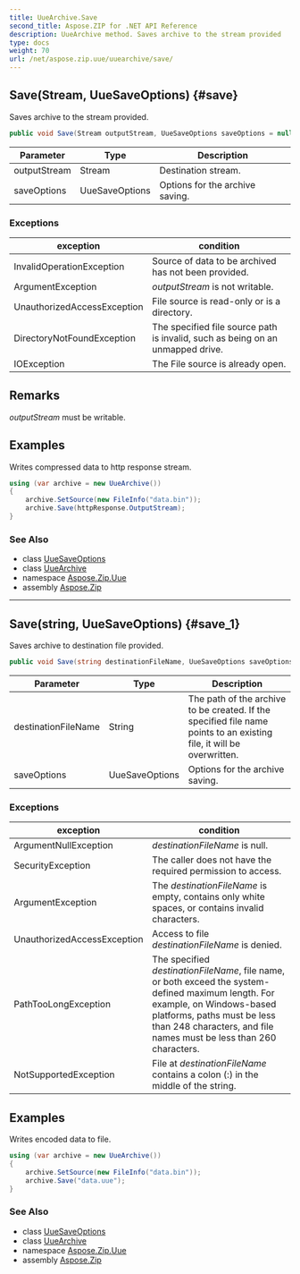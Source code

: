 ```yaml
---
title: UueArchive.Save
second_title: Aspose.ZIP for .NET API Reference
description: UueArchive method. Saves archive to the stream provided
type: docs
weight: 70
url: /net/aspose.zip.uue/uuearchive/save/
---
```

## Save(Stream, UueSaveOptions) {#save}

Saves archive to the stream provided.

```csharp
public void Save(Stream outputStream, UueSaveOptions saveOptions = null)
```

| Parameter | Type | Description |
| --- | --- | --- |
| outputStream | Stream | Destination stream. |
| saveOptions | UueSaveOptions | Options for the archive saving. |

### Exceptions

| exception | condition |
| --- | --- |
| InvalidOperationException | Source of data to be archived has not been provided. |
| ArgumentException | *outputStream* is not writable. |
| UnauthorizedAccessException | File source is read-only or is a directory. |
| DirectoryNotFoundException | The specified file source path is invalid, such as being on an unmapped drive. |
| IOException | The File source is already open. |

## Remarks

*outputStream* must be writable.

## Examples

Writes compressed data to http response stream.

```csharp
using (var archive = new UueArchive()) 
{
    archive.SetSource(new FileInfo("data.bin"));
    archive.Save(httpResponse.OutputStream);
}
```

### See Also

* class [UueSaveOptions](../../uuesaveoptions/)
* class [UueArchive](../)
* namespace [Aspose.Zip.Uue](../../uuearchive/)
* assembly [Aspose.Zip](../../../)

---

## Save(string, UueSaveOptions) {#save_1}

Saves archive to destination file provided.

```csharp
public void Save(string destinationFileName, UueSaveOptions saveOptions = null)
```

| Parameter | Type | Description |
| --- | --- | --- |
| destinationFileName | String | The path of the archive to be created. If the specified file name points to an existing file, it will be overwritten. |
| saveOptions | UueSaveOptions | Options for the archive saving. |

### Exceptions

| exception | condition |
| --- | --- |
| ArgumentNullException | *destinationFileName* is null. |
| SecurityException | The caller does not have the required permission to access. |
| ArgumentException | The *destinationFileName* is empty, contains only white spaces, or contains invalid characters. |
| UnauthorizedAccessException | Access to file *destinationFileName* is denied. |
| PathTooLongException | The specified *destinationFileName*, file name, or both exceed the system-defined maximum length. For example, on Windows-based platforms, paths must be less than 248 characters, and file names must be less than 260 characters. |
| NotSupportedException | File at *destinationFileName* contains a colon (:) in the middle of the string. |

## Examples

Writes encoded data to file.

```csharp
using (var archive = new UueArchive()) 
{
    archive.SetSource(new FileInfo("data.bin"));
    archive.Save("data.uue");
}
```

### See Also

* class [UueSaveOptions](../../uuesaveoptions/)
* class [UueArchive](../)
* namespace [Aspose.Zip.Uue](../../uuearchive/)
* assembly [Aspose.Zip](../../../)


